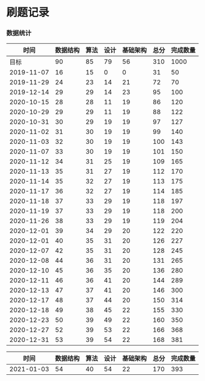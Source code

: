 # 刷题记录

### 数据统计

| 时间| 数据结构 | 算法 | 设计 | 基础架构 | 总分 | 完成数量 |
| ---------- | -------- | ---- | ---- | -------- | ---- | ---- |
| 目标| 90| 85| 79| 56| 310 | 1000 |
| 2019-11-07 | 16| 15| 0 | 0 | 31| 50 |
| 2019-11-29 | 24| 23| 14| 21| 72  | 70 |
| 2019-12-14 | 29| 29| 14| 23| 95 | 100 |
| 2020-10-15 | 28| 28| 11| 19| 86  | 120 |
| 2020-10-29 | 29 | 29 | 11 | 19 | 88 | 122 |
| 2020-10-31 | 30 | 29 | 19 | 19 | 97 | 127 |
| 2020-11-02 | 31 | 30 | 19 | 19 | 99 | 140 |
| 2020-11-03 | 32 | 30 | 19 | 19 | 100 | 143 |
| 2020-11-07 | 33 | 30 | 19 | 19 | 101 | 150 |
| 2020-11-12 | 34 | 31 | 25 | 19 | 109 | 165 |
| 2020-11-13 | 35 | 31 | 27 | 19 | 112 | 170 |
| 2020-11-14 | 35 | 32 | 27 | 19 | 113 | 175 |
| 2020-11-17 | 36 | 32 | 27 | 19 | 114 | 185 |
| 2020-11-18 | 37 | 33 | 29 | 19 | 118 | 197 |
| 2020-11-19 | 37 | 33 | 29 | 19 | 118 | 200 |
| 2020-11-26 | 38 | 33 | 29 | 19 | 119 | 204 |
| 2020-12-01 | 39 | 34 | 29 | 20 | 122 | 220 |
| 2020-12-01 | 40 | 35 | 31 | 20 | 126 | 227 |
| 2020-12-07 | 42 | 35 | 31 | 20 | 128 | 245 |
| 2020-12-08 | 44 | 36 | 31 | 20 | 131 | 265 |
| 2020-12-10 | 45 | 36 | 35 | 20 | 136 | 280 |
| 2020-12-11 | 46 | 36 | 41 | 20 | 144 | 289 |
| 2020-12-13 | 47 | 37 | 41 | 20 | 146 | 300 |
| 2020-12-17 | 48 | 37 | 44 | 20 | 150 | 314 |
| 2020-12-18 | 49 | 38 | 45 | 22 | 155 | 330 |
| 2020-12-23 | 50 | 39 | 49 | 22 | 160 | 350 |
| 2020-12-27 | 52 | 39 | 53 | 22 | 166 | 368 |
| 2020-12-31 | 53 | 39 | 54 | 22 | 168 | 381 |


|时间| 数据结构 | 算法 | 设计 | 基础架构 | 总分 | 完成数量 |
|---| ------- | --- | ---- | ------ | ---- | ---- |
| 2021-01-03 | 54 | 40 | 54 | 22 | 170 | 393 |
